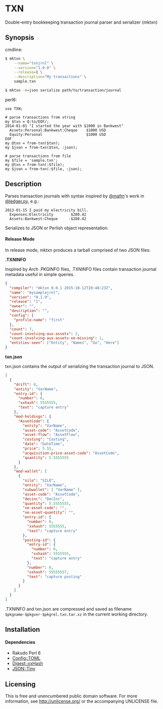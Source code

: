 TXN
===

Double-entry bookkeeping transaction journal parser and serializer (mktxn)


Synopsis
--------

cmdline:

```bash
$ mktxn \
    --name="txnjrnl" \
    --version="1.0.0" \
    --release=1 \
    --description="My transactions" \
    sample.txn

$ mktxn -m=json serialize path/to/transaction/journal
```

perl6:

```perl6
use TXN;

# parse transactions from string
my $txn = Q:to/EOF/;
2014-01-01 "I started the year with $1000 in Bankwest"
  Assets:Personal:Bankwest:Cheque    $1000 USD
  Equity:Personal                    $1000 USD
EOF
my @txn = from-txn($txn);
my $json = from-txn($txn, :json);

# parse transactions from file
my $file = 'sample.txn';
my @txn = from-txn(:$file);
my $json = from-txn(:$file, :json);
```


Description
-----------

Parses transaction journals with syntax inspired
by [@mafm](https://github.com/mafm)'s work in
[@ledger.py](https://github.com/mafm/ledger.py), e.g.:

```
2013-01-15 I paid my electricity bill.
  Expenses:Electricity        $280.42
  Assets:Bankwest:Cheque     -$280.42
```

Serializes to JSON or Perlish object representation.

#### Release Mode

In release mode, mktxn produces a tarball comprised of two JSON files:

**.TXNINFO**

Inspired by Arch .PKGINFO files, .TXNINFO files contain transaction
journal metadata useful in simple queries.

```json
{
  "compiler": "mktxn 0.0.1 2015-10-12T20:48:23Z",
  "name": "mysamplejrnl",
  "version": "0.1.9",
  "release": "1",
  "owner": "",
  "description": "",
  "config": {
    "profile-name": "first"
  },
  "count": 7,
  "count-involving-aux-assets": 2,
  "count-involving-aux-assets-xe-missing": 1,
  "entities-seen": ["Entity", "Names", "Go", "Here"]
}
```

**txn.json**

txn.json contains the output of serializing the transaction journal
to JSON.

```json
[
  {
    "drift": 0,
    "entity": "VarName",
    "entry-id": {
      "number": 0,
      "xxhash": 5555555,
      "text": "capture entry"
    },
    "mod-holdings": {
      "AssetCode": {
        "entity": "VarName",
        "asset-code": "AssetCode",
        "asset-flow": "AssetFlow",
        "costing": "Costing",
        "date": "DateTime",
        "price": 5.55,
        "acquisition-price-asset-code": "AssetCode",
        "quantity": 5.5555555
      }
    },
    "mod-wallet": [
      {
        "silo": "SILO",
        "entity": "VarName",
        "subwallet": [ "VarName" ],
        "asset-code": "AssetCode",
        "decinc": "DecInc",
        "quantity": 5.5555555,
        "xe-asset-code": "",
        "xe-asset-quantity": "",
        "entry-id": {
          "number": 0,
          "xxhash": 5555555,
          "text": "capture entry"
        },
        "posting-id": {
          "entry-id": {
            "number": 0,
            "xxhash": 5555555,
            "text": "capture entry"
          },
          "number": 0,
          "xxhash": 55555557,
          "text": "capture posting"
        }
      }
    ]
  }
]
```

.TXNINFO and txn.json are compressed and saved as filename
`$pkgname-$pkgver-$pkgrel.txn.tar.xz` in the current working directory.


Installation
------------

#### Dependencies

- Rakudo Perl 6
- [Config::TOML](https://github.com/atweiden/config-toml)
- [Digest::xxHash](https://github.com/atweiden/digest-xxhash)
- [JSON::Tiny](https://github.com/moritz/json)


Licensing
---------

This is free and unencumbered public domain software. For more
information, see http://unlicense.org/ or the accompanying UNLICENSE file.
